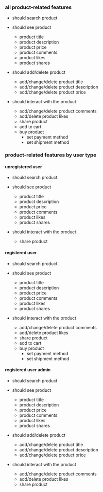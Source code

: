 ### all product-related features

* should search product

* should see product
  * product title
  * product description
  * product price
  * product comments
  * product likes
  * product shares

* should add/delete product
  * add/change/delete product title
  * add/change/delete product description
  * add/change/delete product price
 
* should interact with the product
  * add/change/delete product comments
  * add/delete product likes
  * share product
  * add to cart
  * buy product
    * set payment method
    * set shipment method

### product-related features by user type

#### unregistered user

* should search product

* should see product
  * product title
  * product description
  * product price
  * product comments
  * product likes
  * product shares
 
* should interact with the product
  * share product
    
#### registered user

* should search product

* should see product
  * product title
  * product description
  * product price
  * product comments
  * product likes
  * product shares

* should interact with the product
  * add/change/delete product comments
  * add/delete product likes
  * share product
  * add to cart
  * buy product
    * set payment method
    * set shipment method
    
#### registered user admin

* should search product

* should see product
  * product title
  * product description
  * product price
  * product comments
  * product likes
  * product shares

* should add/delete product
  * add/change/delete product title
  * add/change/delete product description
  * add/change/delete product price
 
* should interact with the product
  * add/change/delete product comments
  * add/delete product likes
  * share product
